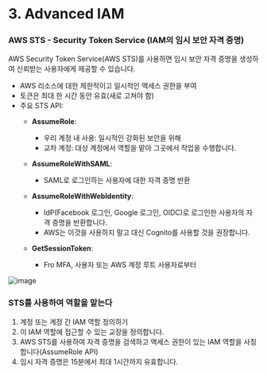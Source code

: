 # 3. Advanced IAM

### AWS STS - Security Token Service (IAM의 임시 보안 자격 증명)
AWS Security Token Service(AWS STS)를 사용하면 임시 보안 자격 증명을 생성하여 신뢰받는 사용자에게 제공할 수 있습니다.
- AWS 리소스에 대한 제한적이고 일시적인 액세스 권한을 부여
- 토큰은 최대 한 시간 동안 유효(새로 고쳐야 함)
- 주요 STS API:
  - **AssumeRole**:
    - 우리 계정 내 사용: 일시적인 강화된 보안을 위해
    - 교차 계정: 대상 계정에서 역할을 맡아 그곳에서 작업을 수행합니다.

  - **AssumeRoleWithSAML**:
    - SAML로 로그인하는 사용자에 대한 자격 증명 반환

  - **AssumeRoleWithWebIdentity**:
    - IdP(Facebook 로그인, Google 로그인, OIDC)로 로그인한 사용자의 자격 증명을 반환합니다.
    - AWS는 이것을 사용하지 말고 대신 Cognito를 사용할 것을 권장합니다.

  - **GetSessionToken**:
    - Fro MFA, 사용자 또는 AWS 계정 루트 사용자로부터

![image](https://github.com/user-attachments/assets/a52f128c-f1c0-4291-b712-8956b529fbac)

### STS를 사용하여 역할을 맡는다
1. 계정 또는 계정 간 IAM 역할 정의하기
2. 이 IAM 역할에 접근할 수 있는 교장을 정의합니다.
3. AWS STS를 사용하여 자격 증명을 검색하고 액세스 권한이 있는 IAM 역할을 사칭합니다(AssumeRole API)
4. 임시 자격 증명은 15분에서 최대 1시간까지 유효합니다.
